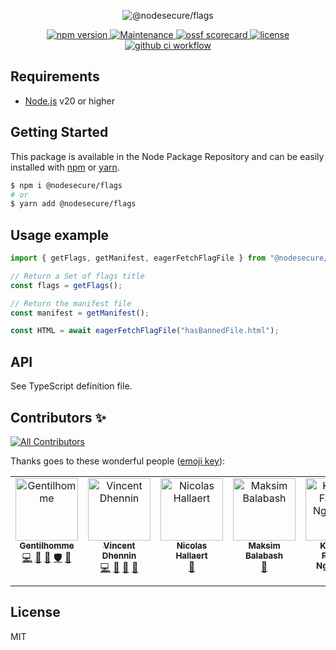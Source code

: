 <p align="center">
  <img src="https://github.com/NodeSecure/flags/assets/4438263/5a87c38f-9375-40dc-8cb9-19597b4befe8" alt="@nodesecure/flags">
</p>

<p align="center">
    <a href="https://github.com/NodeSecure/flags">
      <img src="https://img.shields.io/badge/dynamic/json.svg?style=for-the-badge&url=https://raw.githubusercontent.com/NodeSecure/flags/master/package.json&query=$.version&label=Version" alt="npm version">
    </a>
    <a href="https://github.com/NodeSecure/flags/graphs/commit-activity">
      <img src="https://img.shields.io/badge/Maintained%3F-yes-green.svg?style=for-the-badge" alt="Maintenance">
    </a>
     <a href="https://api.securityscorecards.dev/projects/github.com/NodeSecure/flags">
      <img src="https://api.securityscorecards.dev/projects/github.com/NodeSecure/flags/badge?style=for-the-badge" alt="ossf scorecard">
    </a>
    <a href="https://github.com/NodeSecure/flags/blob/master/LICENSE">
      <img src="https://img.shields.io/github/license/NodeSecure/flags.svg?style=for-the-badge" alt="license">
    </a>
       <a href="https://github.com/NodeSecure/flags/actions?query=workflow%3A%22Node.js+CI%22">
      <img src="https://img.shields.io/github/actions/workflow/status/NodeSecure/flags/main.yml?style=for-the-badge" alt="github ci workflow">
    </a>
</p>

## Requirements

- [Node.js](https://nodejs.org/en/) v20 or higher

## Getting Started

This package is available in the Node Package Repository and can be easily installed with [npm](https://docs.npmjs.com/getting-started/what-is-npm) or [yarn](https://yarnpkg.com).

```bash
$ npm i @nodesecure/flags
# or
$ yarn add @nodesecure/flags
```

## Usage example

```js
import { getFlags, getManifest, eagerFetchFlagFile } from "@nodesecure/flags";

// Return a Set of flags title
const flags = getFlags();

// Return the manifest file
const manifest = getManifest();

const HTML = await eagerFetchFlagFile("hasBannedFile.html");
```

## API

See TypeScript definition file.

## Contributors ✨

<!-- ALL-CONTRIBUTORS-BADGE:START - Do not remove or modify this section -->
[![All Contributors](https://img.shields.io/badge/all_contributors-6-orange.svg?style=flat-square)](#contributors-)
<!-- ALL-CONTRIBUTORS-BADGE:END -->

Thanks goes to these wonderful people ([emoji key](https://allcontributors.org/docs/en/emoji-key)):

<!-- ALL-CONTRIBUTORS-LIST:START - Do not remove or modify this section -->
<!-- prettier-ignore-start -->
<!-- markdownlint-disable -->
<table>
  <tbody>
    <tr>
      <td align="center" valign="top" width="14.28%"><a href="https://www.linkedin.com/in/thomas-gentilhomme/"><img src="https://avatars.githubusercontent.com/u/4438263?v=4?s=100" width="100px;" alt="Gentilhomme"/><br /><sub><b>Gentilhomme</b></sub></a><br /><a href="https://github.com/NodeSecure/flags/commits?author=fraxken" title="Code">💻</a> <a href="https://github.com/NodeSecure/flags/commits?author=fraxken" title="Documentation">📖</a> <a href="https://github.com/NodeSecure/flags/pulls?q=is%3Apr+reviewed-by%3Afraxken" title="Reviewed Pull Requests">👀</a> <a href="#security-fraxken" title="Security">🛡️</a> <a href="https://github.com/NodeSecure/flags/issues?q=author%3Afraxken" title="Bug reports">🐛</a></td>
      <td align="center" valign="top" width="14.28%"><a href="https://github.com/Kawacrepe"><img src="https://avatars.githubusercontent.com/u/40260517?v=4?s=100" width="100px;" alt="Vincent Dhennin"/><br /><sub><b>Vincent Dhennin</b></sub></a><br /><a href="https://github.com/NodeSecure/flags/commits?author=Kawacrepe" title="Code">💻</a> <a href="https://github.com/NodeSecure/flags/commits?author=Kawacrepe" title="Documentation">📖</a> <a href="https://github.com/NodeSecure/flags/pulls?q=is%3Apr+reviewed-by%3AKawacrepe" title="Reviewed Pull Requests">👀</a> <a href="https://github.com/NodeSecure/flags/issues?q=author%3AKawacrepe" title="Bug reports">🐛</a></td>
      <td align="center" valign="top" width="14.28%"><a href="https://github.com/Rossb0b"><img src="https://avatars.githubusercontent.com/u/39910164?v=4?s=100" width="100px;" alt="Nicolas Hallaert"/><br /><sub><b>Nicolas Hallaert</b></sub></a><br /><a href="https://github.com/NodeSecure/flags/commits?author=Rossb0b" title="Documentation">📖</a></td>
      <td align="center" valign="top" width="14.28%"><a href="https://github.com/mbalabash"><img src="https://avatars.githubusercontent.com/u/16868922?v=4?s=100" width="100px;" alt="Maksim Balabash"/><br /><sub><b>Maksim Balabash</b></sub></a><br /><a href="https://github.com/NodeSecure/flags/issues?q=author%3Ambalabash" title="Bug reports">🐛</a></td>
      <td align="center" valign="top" width="14.28%"><a href="https://github.com/fabnguess"><img src="https://avatars.githubusercontent.com/u/72697416?v=4?s=100" width="100px;" alt="Kouadio Fabrice Nguessan"/><br /><sub><b>Kouadio Fabrice Nguessan</b></sub></a><br /><a href="#maintenance-fabnguess" title="Maintenance">🚧</a></td>
      <td align="center" valign="top" width="14.28%"><a href="https://github.com/MaximeMRF"><img src="https://avatars.githubusercontent.com/u/57860498?v=4?s=100" width="100px;" alt="Maxime"/><br /><sub><b>Maxime</b></sub></a><br /><a href="https://github.com/NodeSecure/flags/commits?author=MaximeMRF" title="Tests">⚠️</a></td>
    </tr>
  </tbody>
</table>

<!-- markdownlint-restore -->
<!-- prettier-ignore-end -->

<!-- ALL-CONTRIBUTORS-LIST:END -->

## License

MIT
